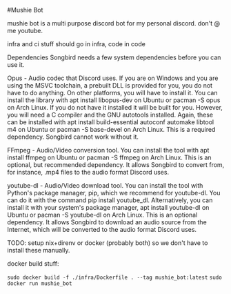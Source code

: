 #Mushie Bot

mushie bot is a multi purpose discord bot for my personal discord. don't @ me youtube.

infra and ci stuff should go in infra, code in code


Dependencies
Songbird needs a few system dependencies before you can use it.

Opus - Audio codec that Discord uses. If you are on Windows and you are using the MSVC toolchain, a prebuilt DLL is provided for you, you do not have to do anything. On other platforms, you will have to install it. You can install the library with apt install libopus-dev on Ubuntu or pacman -S opus on Arch Linux. If you do not have it installed it will be built for you. However, you will need a C compiler and the GNU autotools installed. Again, these can be installed with apt install build-essential autoconf automake libtool m4 on Ubuntu or pacman -S base-devel on Arch Linux.
This is a required dependency. Songbird cannot work without it.

FFmpeg - Audio/Video conversion tool. You can install the tool with apt install ffmpeg on Ubuntu or pacman -S ffmpeg on Arch Linux.
This is an optional, but recommended dependency. It allows Songbird to convert from, for instance, .mp4 files to the audio format Discord uses.

youtube-dl - Audio/Video download tool. You can install the tool with Python's package manager, pip, which we recommend for youtube-dl. You can do it with the command pip install youtube_dl. Alternatively, you can install it with your system's package manager, apt install youtube-dl on Ubuntu or pacman -S youtube-dl on Arch Linux.
This is an optional dependency. It allows Songbird to download an audio source from the Internet, which will be converted to the audio format Discord uses.

TODO: setup nix+direnv or docker (probably both) so we don't have to install these manually. 

docker build stuff:

`sudo docker build -f ./infra/Dockerfile . --tag mushie_bot:latest`
`sudo docker run mushie_bot`
